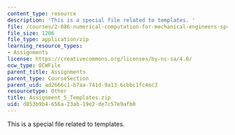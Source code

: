 ```yaml
---
content_type: resource
description: 'This is a special file related to templates. '
file: /courses/2-086-numerical-computation-for-mechanical-engineers-spring-2013/d853b9b4656a23ab19e2de7c57e9afb0_Assignment_5_Templates.zip
file_size: 1206
file_type: application/zip
learning_resource_types:
- Assignments
license: https://creativecommons.org/licenses/by-nc-sa/4.0/
ocw_type: OCWFile
parent_title: Assignments
parent_type: CourseSection
parent_uid: ad2666c1-b7aa-741d-9a13-6cbbc1fc4ec3
resourcetype: Other
title: Assignment_5_Templates.zip
uid: d853b9b4-656a-23ab-19e2-de7c57e9afb0
---
```

This is a special file related to templates. 